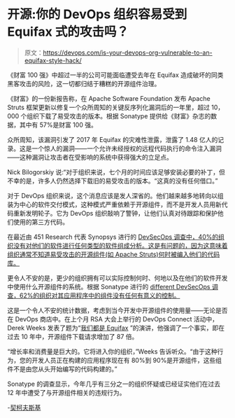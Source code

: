 # 开源:你的 DevOps 组织容易受到 Equifax 式的攻击吗？

> 原文：<https://devops.com/is-your-devops-org-vulnerable-to-an-equifax-style-hack/>

《财富 100 强》中超过一半的公司可能面临遭受去年在 Equifax 造成破坏的同类黑客攻击的风险，这一切都归结于糟糕的开源组件治理。

《财富》的一份新报告称，在 Apache Software Foundation 发布 Apache Struts 框架更新以修复一个众所周知的关键反序列化漏洞后的一年里，超过 10，000 个组织下载了易受攻击的版本。根据 Sonatype 提供给《财富》杂志的数据，其中有 57%是财富 100 强。

众所周知，该漏洞引发了 2017 年 Equifax 的灾难性泄露，泄露了 1.48 亿人的记录。这是一个惊人的漏洞——一个允许未经授权的远程代码执行的命令注入漏洞——这种漏洞让攻击者在受影响的系统中获得强大的立足点。

Nick Bilogorskiy 说:“对于组织来说，七个月的时间应该足够安装必要的补丁，但不幸的是，许多人仍然选择下载旧的易受攻击的版本。“这真的没有任何借口。”

对于 DevOps 组织来说，这个消息应该是发人深省的。他们越来越多地转向以组装为中心的软件交付模式，这种模式严重依赖于开源组件，而不是开发人员用新代码重新发明轮子。它为 DevOps 组织敲响了警钟，让他们认真对待跟踪和保护他们使用的第三方代码。

在最近由 451 Research 代表 Synopsys 进行的 [DevSecOps 调查中，40%的组织没有对他们的软件进行任何类型的软件组成分析。这是有问题的，因为这意味着组织通常不知道易受攻击的开源组件(如 Apache Struts)何时被编入他们的代码库。](https://www.synopsys.com/software-integrity/resources/analyst-reports/examining-devops.html)

更令人不安的是，更少的组织拥有可以实际控制何时、何地以及在他们的软件开发中使用什么开源组件的系统。根据 Sonatype 进行的 [different DevSecOps 调查，62%的组织对其应用程序中的组件没有任何有意义的控制。](http://www.sonatype.com/2018survey)

这是一个令人不安的统计数据，考虑到当今开发中开源组件的使用量——无论是否在 DevOps 商店中。在上个月 RSA 大会上举行的 DevOps Connect 活动中，Derek Weeks 发表了题为“[我们都是 Equifax](https://www.youtube.com/watch?v=IvcTAOdWnQg) ”的演讲，他强调了一个事实，即在过去 10 年中，开源组件下载请求增加了 87 倍。

“增长率和消费量是巨大的。它将进入你的组织，”Weeks 告诉听众。“由于这种行为，您的开发人员正在构建的应用程序现在有 80%到 90%是开源组件，这些组件不是由您从头开始编写的代码构建的。”

Sonatype 的调查显示，今年几乎有三分之一的组织怀疑或已经证实他们在过去 12 年中遭受了与开源组件相关的违规行为。

-[契柯夫斯基](https://devops.com/author/ericka-chickowski/)